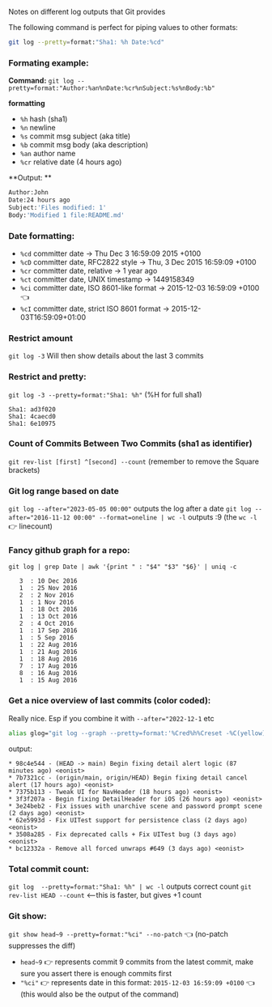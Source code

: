 Notes on different log outputs that Git provides<!--more-->

The following command is perfect for piping values to other formats:

```bash
git log --pretty=format:"Sha1: %h Date:%cd"
```

### Formating example:

**Command:**
``git log --pretty=format:"Author:%an%nDate:%cr%nSubject:%s%nBody:%b"``

**formatting**
- ``%h`` hash (sha1)
- ``%n`` newline
- ``%s`` commit msg subject (aka title)
- ``%b`` commit msg body (aka description)
- ``%an`` author name
- ``%cr`` relative date (4 hours ago)

**Output: **
```bash
Author:John
Date:24 hours ago
Subject:'Files modified: 1'
Body:'Modified 1 file:README.md'
```


### Date formatting:

- ``%cd`` committer date -> Thu Dec 3 16:59:09 2015 +0100  
- ``%cD`` committer date, RFC2822 style -> Thu, 3 Dec 2015 16:59:09 +0100
- ``%cr`` committer date, relative -> 1 year ago
- ``%ct`` committer date, UNIX timestamp -> 1449158349
- ``%ci`` committer date, ISO 8601-like format -> 2015-12-03 16:59:09 +0100 👈
- ``%cI`` committer date, strict ISO 8601 format -> 2015-12-03T16:59:09+01:00


### Restrict amount
``git log -3``
Will then show details about the last 3 commits

### Restrict and pretty:
``git log -3 --pretty=format:"Sha1: %h"``  (%H for full sha1)
```text
Sha1: ad3f020
Sha1: 4caecd0
Sha1: 6e10975
```

### Count of Commits Between Two Commits (sha1 as identifier)
``git rev-list [first] ^[second] --count`` (remember to remove the Square brackets)


### Git log range based on date
``git log --after="2023-05-05 00:00"`` outputs the log after a date
``git log --after="2016-11-12 00:00" --format=oneline | wc -l`` outputs :9 (the ``wc -l`` 👉 linecount)

### Fancy github graph for a repo:
``git log | grep Date | awk '{print " : "$4" "$3" "$6}' | uniq -c``
```text
   3  : 10 Dec 2016
   1  : 25 Nov 2016
   2  : 2 Nov 2016
   1  : 1 Nov 2016
   1  : 18 Oct 2016
   1  : 13 Oct 2016
   2  : 4 Oct 2016
   1  : 17 Sep 2016
   1  : 5 Sep 2016
   1  : 22 Aug 2016
   1  : 21 Aug 2016
   1  : 18 Aug 2016
   7  : 17 Aug 2016
   8  : 16 Aug 2016
   1  : 15 Aug 2016
```

### Get a nice overview of last commits (color coded):
Really nice. Esp if you combine it with `--after="2022-12-1` etc

```bash
alias glog="git log --graph --pretty=format:'%Cred%h%Creset -%C(yellow)%d%Creset %s %Cgreen(%cr) %C(bold blue)<%an>%Creset' --abbrev-commit"
```
output:

```
* 98c4e544 - (HEAD -> main) Begin fixing detail alert logic (87 minutes ago) <eonist>
* 7b7321cc - (origin/main, origin/HEAD) Begin fixing detail cancel alert (17 hours ago) <eonist>
* 7375b113 - Tweak UI for NavHeader (18 hours ago) <eonist>
* 3f3f207a - Begin fixing DetailHeader for iOS (26 hours ago) <eonist>
* 3e24beb2 - Fix issues with unarchive scene and password prompt scene (2 days ago) <eonist>
* 62e5993d - Fix UITest support for persistence class (2 days ago) <eonist>
* 3508a285 - Fix deprecated calls + Fix UITest bug (3 days ago) <eonist>
* bc12332a - Remove all forced unwraps #649 (3 days ago) <eonist>
```
### Total commit count:

``git log  --pretty=format:"Sha1: %h" | wc -l``  outputs correct count
``git rev-list HEAD --count`` <--this is faster, but gives +1 count



### Git show:
``git show head~9 --pretty=format:"%ci" --no-patch`` 👈 (no-patch suppresses the diff)
- ``head~9`` 👉 represents commit 9 commits from the latest commit, make sure you assert there is enough commits first
- ``"%ci"`` 👉 represents date in this format: ``2015-12-03 16:59:09 +0100`` 👈 (this would also be the output of the command)
